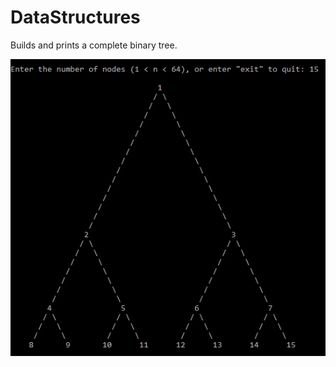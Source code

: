 # DataStructures

Builds and prints a complete binary tree.

![demo](/DataStructures.Test.EndToEnd/demo.jpg?raw=true "Demo")